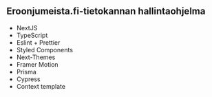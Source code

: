 ## Eroonjumeista.fi-tietokannan hallintaohjelma

-  NextJS
-  TypeScript
-  Eslint + Prettier
-  Styled Components
-  Next-Themes
-  Framer Motion
-  Prisma
-  Cypress
-  Context template
